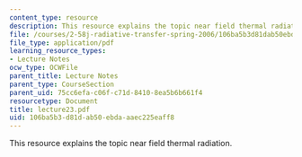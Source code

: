 ```yaml
---
content_type: resource
description: This resource explains the topic near field thermal radiation.
file: /courses/2-58j-radiative-transfer-spring-2006/106ba5b3d81dab50ebdaaaec225eaff8_lecture23.pdf
file_type: application/pdf
learning_resource_types:
- Lecture Notes
ocw_type: OCWFile
parent_title: Lecture Notes
parent_type: CourseSection
parent_uid: 75cc6efa-c06f-c71d-8410-8ea5b6b661f4
resourcetype: Document
title: lecture23.pdf
uid: 106ba5b3-d81d-ab50-ebda-aaec225eaff8
---
```

This resource explains the topic near field thermal radiation.
